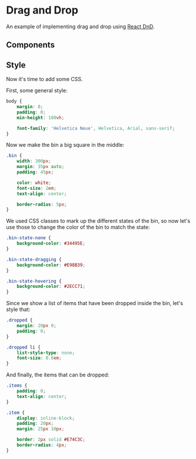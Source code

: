 # Drag and Drop

An example of implementing drag and drop using [React DnD][dnd].

[dnd]: https://github.com/gaearon/react-dnd

## Components

## Style

Now it's time to add some CSS.

First, some general style:

```css
body {
    margin: 0;
    padding: 0;
    min-height: 100vh;

    font-family: 'Helvetica Neue', Helvetica, Arial, sans-serif;
}
```

Now we make the bin a big square in the middle:

```css
.bin {
    width: 300px;
    margin: 35px auto;
    padding: 45px;

    color: white;
    font-size: 2em;
    text-align: center;

    border-radius: 5px;
}
```

We used CSS classes to mark up the different states of the bin, so now let's use
those to change the color of the bin to match the state:

```css
.bin-state-none {
    background-color: #34495E;
}

.bin-state-dragging {
    background-color: #E98B39;
}

.bin-state-hovering {
    background-color: #2ECC71;
}
```

Since we show a list of items that have been dropped inside the bin, let's style
that:

```css
.dropped {
    margin: 20px 0;
    padding: 0;
}

.dropped li {
    list-style-type: none;
    font-size: 0.6em;
}
```

And finally, the items that can be dropped:

```css
.items {
    padding: 0;
    text-align: center;
}

.item {
    display: inline-block;
    padding: 20px;
    margin: 25px 10px;

    border: 2px solid #E74C3C;
    border-radius: 4px;
}
```
